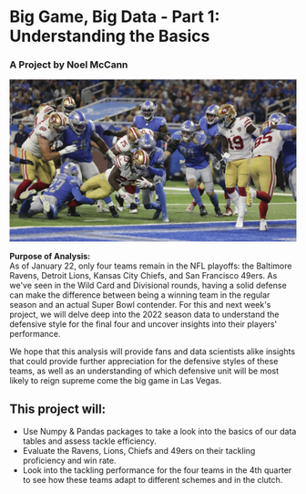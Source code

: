 # Big Game, Big Data - Part 1: Understanding the Basics

### A Project by Noel McCann

<img src="https://github.com/nlmccann1991/nfl_big_data_part_1/blob/main/Part_1_cover.jpg">

**Purpose of Analysis:**  
As of January 22, only four teams remain in the NFL playoffs: the Baltimore Ravens, Detroit Lions,  Kansas City Chiefs, and San Francisco 49ers. As we've seen in the Wild Card and Divisional rounds, having a solid defense can make the difference between being a winning team in the regular season and an actual Super Bowl contender. For this and next week's project, we will delve deep into the 2022 season data to understand the defensive style for the final four and uncover insights into their players' performance. 

We hope that this analysis will provide fans and data scientists alike insights that could provide further appreciation for the defensive styles of these teams, as well as an understanding of which defensive unit will be most likely to reign supreme come the big game in Las Vegas.


## This project will:

- Use Numpy & Pandas packages to take a look into the basics of our data tables and assess tackle efficiency.
- Evaluate the Ravens, Lions, Chiefs and 49ers on their tackling proficiency and win rate.
- Look into the tackling performance for the four teams in the 4th quarter to see how these teams adapt to different schemes and in the clutch.
